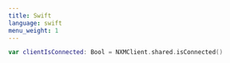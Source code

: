 ```yaml
---
title: Swift
language: swift
menu_weight: 1
---
```


```swift
var clientIsConnected: Bool = NXMClient.shared.isConnected()
```
